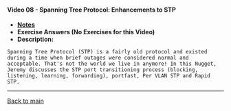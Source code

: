 #### Video 08 - Spanning Tree Protocol: Enhancements to STP

- **[Notes](notes.md)**
- **Exercise Answers (No Exercises for this Video)**
- **Description:**

```
Spanning Tree Protocol (STP) is a fairly old protocol and existed
during a time when brief outages were considered normal and
acceptable. That's not the world we live in anymore! In this Nugget,
Jeremy discusses the STP port transitioning process (blocking,
listening, learning, forwarding), portfast, Per VLAN STP and Rapid
STP.
```

---
 
[Back to main](https://github.com/rot0xd/CBTNuggets/blob/master/CCNA/ICND-2/README.md)

